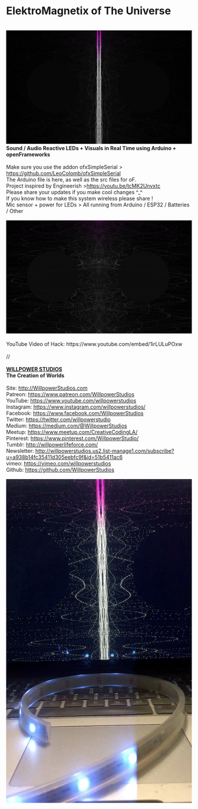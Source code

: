 <h1>ElektroMagnetix of The Universe</h1><br>

<img src="https://raw.githubusercontent.com/WillpowerStudios/ElektroMagnetix-of-The-Universe/master/images/01.png">
<br>
<b>Sound / Audio Reactive LEDs + Visuals in Real Time using Arduino + openFrameworks</b><br>
<br>
Make sure you use the addon ofxSimpleSerial > <a href="https://github.com/LeoColomb/ofxSimpleSerial" target="_blank">https://github.com/LeoColomb/ofxSimpleSerial</a><br>
The Arduino file is here, as well as the src files for oF.<br>
Project inspired by Engineerish ><a href="https://youtu.be/tcMK2Unvxtc" target="_blank">https://youtu.be/tcMK2Unvxtc</a><br>
Please share your updates if you make cool changes ^_^<br>
If you know how to make this system wireless please share !<br>
Mic sensor + power for LEDs > All running from Arduino / ESP32 /  Batteries / Other <br>
<br>

<img src="https://raw.githubusercontent.com/WillpowerStudios/ElektroMagnetix-of-The-Universe/master/images/02.png">
<br>
<br>
YouTube Video of Hack: https://www.youtube.com/embed/1irLULuPOxw
<br><br>
//<br>
<br>
<b><a href="http://WillpowerStudios.com" target="_blank">WILLPOWER STUDIOS</a><br>
The Creation of Worlds</b><br>
<br>
Site: <a href="http://WillpowerStudios.com" target="_blank">http://WillpowerStudios.com</a><br>
Patreon: <a href="https://www.patreon.com/WillpowerStudios" target="_blank">https://www.patreon.com/WillpowerStudios</a><br>
YouTube: <a href="https://www.youtube.com/willpowerstudios" target="_blank">https://www.youtube.com/willpowerstudios</a><br>
Instagram: <a href="https://www.instagram.com/willpowerstudios/" target="_blank">https://www.instagram.com/willpowerstudios/</a><br>
Facebook: <a href="https://www.facebook.com/WillpowerStudios" target="_blank">https://www.facebook.com/WillpowerStudios</a><br>
Twitter: <a href="https://twitter.com/willpowerstudio" target="_blank">https://twitter.com/willpowerstudio</a><br>
Medium: <a href="https://medium.com/@WillpowerStudios" target="_blank">https://medium.com/@WillpowerStudios</a><br>
Meetup: <a href="https://www.meetup.com/CreativeCodingLA/" target="_blank">https://www.meetup.com/CreativeCodingLA/</a><br>
Pinterest: <a href="https://www.pinterest.com/WillpowerStudio/" target="_blank">https://www.pinterest.com/WillpowerStudio/</a><br>
Tumblr: <a href="http://willpowerlifeforce.com/" target="_blank">http://willpowerlifeforce.com/</a><br>
Newsletter: <a href="http://willpowerstudios.us2.list-manage1.com/subscribe?u=a938b14fc35411d305eebfc9f&id=51b5411ac6" target="_blank">http://willpowerstudios.us2.list-manage1.com/subscribe?u=a938b14fc35411d305eebfc9f&id=51b5411ac6</a><br>
vimeo: <a href="https://vimeo.com/willpowerstudios" target="_blank">https://vimeo.com/willpowerstudios</a><br>
Github: <a href="https://github.com/WillpowerStudios" target="_blank">https://github.com/WillpowerStudios</a><br>

<br>
<img src="https://raw.githubusercontent.com/WillpowerStudios/ElektroMagnetix-of-The-Universe/master/images/04.png">
<br>
<br>
